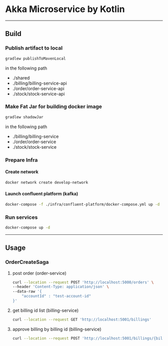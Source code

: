 # Akka Microservice by Kotlin

---

## Build

### Publish artifact to local

```bash
gradlew publishToMavenLocal
```

in the following path

- ./shared
- ./billing/billing-service-api
- ./order/order-service-api
- ./stock/stock-service-api

### Make Fat Jar for building docker image

```bash
gradlew shadowJar
```

in the following path

- ./billing/billing-service
- ./order/order-service
- ./stock/stock-service

### Prepare Infra

#### Create network

```bash
docker network create develop-network
```

#### Launch confluent platform (kafka)

```bash
docker-compose -f ./infra/confluent-platform/docker-compose.yml up -d
```

### Run services

```bash
docker-compose up -d
```

---

## Usage

### OrderCreateSaga

1. post order (order-service)

    ```bash
    curl --location --request POST 'http://localhost:5000/orders' \
    --header 'Content-Type: application/json' \
    --data-raw '{
        "accountId" : "test-account-id"
    }'
    ```

2. get billing id list (billing-service)

    ```bash
    curl --location --request GET 'http://localhost:5001/billings'
    ```

3. approve billing by billing id (billing-service)

    ```bash
    curl --location --request POST 'http://localhost:5001/billings/{billing-id}/approve'
    ```
   